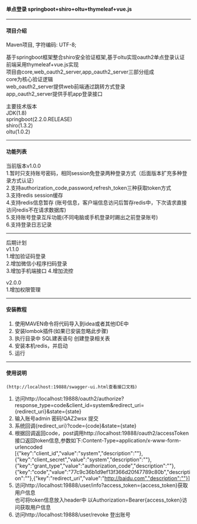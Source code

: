#### 单点登录 springboot+shiro+oltu+thymeleaf+vue.js  
****
#### 项目介绍
Maven项目, 字符编码: UTF-8;  

基于springboot框架整合shiro安全验证框架,基于oltu实现oauth2单点登录认证  
前端采用thymeleaf+vue.js实现  
项目由core,web_oauth2_server,app_oauth2_server三部分组成  
core为核心验证逻辑  
web_oauth2_server提供web前端通过跳转方式登录  
app_oauth2_server提供手机app登录接口  

主要技术版本  
JDK(1.8)  
springboot(2.2.0.RELEASE)  
shiro(1.3.2)  
oltu(1.0.2)  
****
#### 功能列表
当前版本v1.0.0  
1.暂时只支持账号密码，相同session免登录两种登录方式（后面版本扩充多种登录方式认证）  
2.支持authorization_code,password,refresh_token三种获取token方式  
3.支持redis session缓存  
4.支持redis信息暂存 (账号信息，客户端信息访问后暂存redis中，下次请求直接访问redis不在请求数据库)  
5.支持账号登录互斥功能(不同电脑或手机登录时踢出之前登录账号)  
6.支持登录日志记录 
****
后期计划  
v1.1.0  
1.增加验证码登录  
2.增加微信小程序扫码登录  
3.增加手机端接口 
4.增加流控  

v2.0.0  
1.增加权限管理  

****
#### 安装教程
1.  使用MAVEN命令将代码导入到idea或者其他IDE中
2.  安装lombok插件(如果已安装忽略此步骤)
3.  执行目录中 SQL建表语句 创建登录相关表
4.  安装本机redis，并启动
3.  运行
****
#### 使用说明 
    (http://localhost:19888/swagger-ui.html查看接口文档)  
1.  访问http://localhost:19888/oauth2/authorize?response_type=code&client_id=system&redirect_uri={redirect_uri}&state={state}  
2.  输入账号admin 密码!QAZ2wsx 提交  
3.  系统回调{redirect_uri}?code={code}&state={state}  
4.  根据回调返回code，post调用http://localhost:19888/oauth2/accessToken接口返回token信息,参数如下:Content-Type=application/x-www-form-urlencoded  
    [{"key":"client_id","value":"system","description":""},{"key":"client_secret","value":"system","description":""},{"key":"grant_type","value":"authorization_code","description":""},{"key":"code","value":"77c9c36b1d9ef13f366d20f47789c80b","description":""},{"key":"redirect_uri","value":"http://baidu.com","description":""}]  
5.	访问http://localhost:19888/user/info?access_token={access_token}获取用户信息  
    也可将token信息放入header中  以Authorization=Bearer{access_token}访问获取用户信息
6.  访问http://localhost:19888/user/revoke 登出账号
